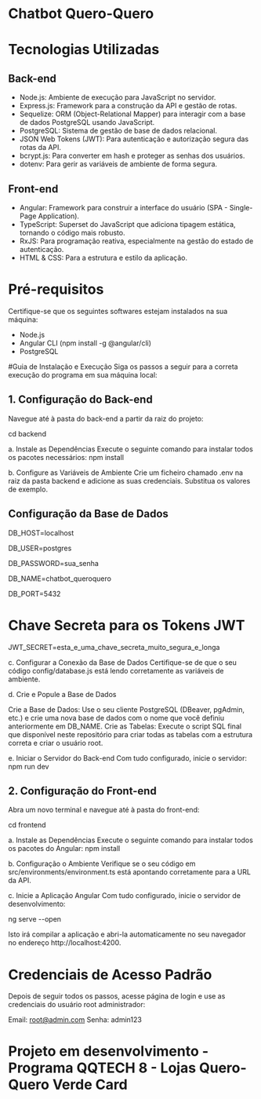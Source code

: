 # Chatbot Quero-Quero

# Tecnologias Utilizadas
## Back-end
- Node.js: Ambiente de execução para JavaScript no servidor.
- Express.js: Framework para a construção da API e gestão de rotas.
- Sequelize: ORM (Object-Relational Mapper) para interagir com a base de dados PostgreSQL usando JavaScript.
- PostgreSQL: Sistema de gestão de base de dados relacional.
- JSON Web Tokens (JWT): Para autenticação e autorização segura das rotas da API.
- bcrypt.js: Para converter em hash e proteger as senhas dos usuários.
- dotenv: Para gerir as variáveis de ambiente de forma segura.

## Front-end
- Angular: Framework para construir a interface do usuário (SPA - Single-Page Application).
- TypeScript: Superset do JavaScript que adiciona tipagem estática, tornando o código mais robusto.
- RxJS: Para programação reativa, especialmente na gestão do estado de autenticação.
- HTML & CSS: Para a estrutura e estilo da aplicação.

# Pré-requisitos
Certifique-se que os seguintes softwares estejam instalados na sua máquina:
- Node.js
- Angular CLI (npm install -g @angular/cli)
- PostgreSQL

#Guia de Instalação e Execução
Siga os passos a seguir para a correta execução do programa em sua máquina local:

## 1. Configuração do Back-end
Navegue até à pasta do back-end a partir da raiz do projeto:

cd backend

a. Instale as Dependências
Execute o seguinte comando para instalar todos os pacotes necessários:
npm install

b. Configure as Variáveis de Ambiente
Crie um ficheiro chamado .env na raiz da pasta backend e adicione as suas credenciais. Substitua os valores de exemplo.

## Configuração da Base de Dados

DB_HOST=localhost

DB_USER=postgres

DB_PASSWORD=sua_senha

DB_NAME=chatbot_queroquero

DB_PORT=5432

# Chave Secreta para os Tokens JWT
JWT_SECRET=esta_e_uma_chave_secreta_muito_segura_e_longa

c. Configurar a Conexão da Base de Dados
Certifique-se de que o seu código config/database.js está lendo corretamente as variáveis de ambiente.

d. Crie e Popule a Base de Dados

Crie a Base de Dados: Use o seu cliente PostgreSQL (DBeaver, pgAdmin, etc.) e crie uma nova base de dados com o nome que você definiu anteriormente em DB_NAME.
Crie as Tabelas: Execute o script SQL final que disponível neste repositório para criar todas as tabelas com a estrutura correta e criar o usuário root.

e. Iniciar o Servidor do Back-end
Com tudo configurado, inicie o servidor:
npm run dev

## 2. Configuração do Front-end
Abra um novo terminal e navegue até à pasta do front-end:

cd frontend

a. Instale as Dependências
Execute o seguinte comando para instalar todos os pacotes do Angular:
npm install

b. Configuração o Ambiente
Verifique se o seu código em src/environments/environment.ts está apontando corretamente para a URL da  API.

c. Inicie a Aplicação Angular
Com tudo configurado, inicie o servidor de desenvolvimento:

ng serve --open

Isto irá compilar a aplicação e abri-la automaticamente no seu navegador no endereço http://localhost:4200.

# Credenciais de Acesso Padrão
Depois de seguir todos os passos, acesse página de login e use as credenciais do usuário root administrador:

Email: root@admin.com
Senha: admin123

# Projeto em desenvolvimento - Programa QQTECH 8 - Lojas Quero-Quero Verde Card


